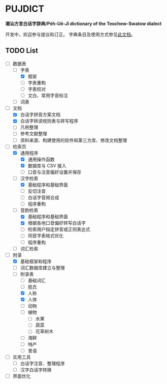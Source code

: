 # PUJDICT

**潮汕方言白话字辞典/Péh-Uē-Jī dictionary of the Teochew-Swatow dialect**

开发中，欢迎参与提议和订正。
字典条目及使用方式参见[此文档](./src/.vuepress/public/data/README.md)。

## TODO List

- [ ] 数据表
    - [ ] 字表
        - [x] 框架
        - [ ] 字表重构
        - [ ] 字表校对
        - [ ] 文白、常用字音标注
    - [ ] 词表
- [ ] 文档
    - [x] 白话字拼音方案文档
    - [x] 白话字转读规则表与转写程序
    - [ ] 凡例整理
    - [ ] 参考文献整理
    - [ ] 资料来源、构建使用的软件和第三方库、修改文档整理
- [ ] 检索页
    - [x] 通用程序
        - [x] 通用操作函数
        - [x] 数据库与 CSV 接入
        - [ ] 口音与注音偏好设置并保存
    - [ ] 汉字检索
        - [x] 基础程序和基础界面
        - [ ] 反切注音
        - [ ] 白话字音频合成
        - [ ] 程序重构
    - [ ] 音韵检索
        - [x] 基础程序和基础界面
        - [x] 根据各地口音偏好转写白话字
        - [ ] 检索用户指定拼音或正则表达式
        - [ ] 同音字表格式优化
        - [ ] 程序重构
    - [ ] 词汇检索
- [ ] 附录
    - [x] 基础框架和程序
    - [ ] 词汇数据库建立与整理
    - [ ] 附录表
        - [ ] 基础词汇
        - [ ] 姓氏
        - [x] 人称
        - [x] 人体
        - [ ] 动物
        - [ ] 植物
            - [ ] 水果
            - [ ] 蔬菜
            - [ ] 花草树木
        - [ ] 海鲜
        - [ ] 特产
        - [ ] 詈语
- [ ] 实用工具
    - [ ] 白话字注音、整理程序
    - [ ] 汉字白话字转换
- [ ] 界面优化
